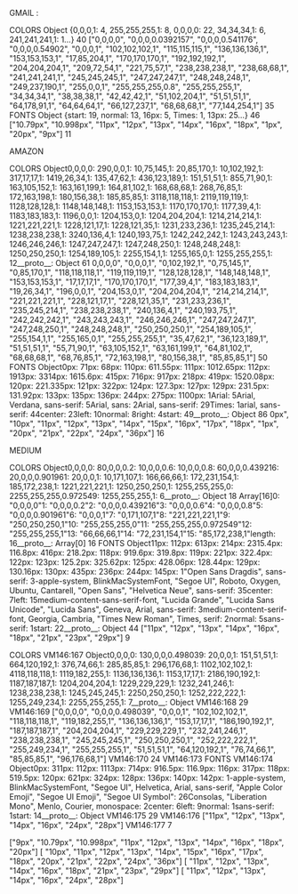 
GMAIL :

COLORS
Object {0,0,0,1: 4, 255,255,255,1: 8, 0,0,0,0: 22, 34,34,34,1: 6, 241,241,241,1: 1…}
40
["0,0,0,0", "0,0,0,0.0392157", "0,0,0,0.541176", "0,0,0,0.54902", "0,0,0,1", "102,102,102,1", "115,115,115,1", "136,136,136,1", "153,153,153,1", "17,85,204,1", "170,170,170,1", "192,192,192,1", "204,204,204,1", "209,72,54,1", "221,75,57,1", "238,238,238,1", "238,68,68,1", "241,241,241,1", "245,245,245,1", "247,247,247,1", "248,248,248,1", "249,237,190,1", "255,0,0,1", "255,255,255,0.8", "255,255,255,1", "34,34,34,1", "38,38,38,1", "42,42,42,1", "51,102,204,1", "51,51,51,1", "64,178,91,1", "64,64,64,1", "66,127,237,1", "68,68,68,1", "77,144,254,1"]
35
FONTS
Object {start: 19, normal: 13, 16px: 5, Times: 1, 13px: 25…}
46
["10.79px", "10.998px", "11px", "12px", "13px", "14px", "16px", "18px", "1px", "20px", "9px"]
11




AMAZON

COLORS
Object0,0,0,0: 290,0,0,1: 10,75,145,1: 20,85,170,1: 10,102,192,1: 317,17,17,1: 1419,26,34,1: 135,47,62,1: 436,123,189,1: 151,51,51,1: 855,71,90,1: 163,105,152,1: 163,161,199,1: 164,81,102,1: 168,68,68,1: 268,76,85,1: 172,163,198,1: 180,156,38,1: 185,85,85,1: 3118,118,118,1: 2119,119,119,1: 1128,128,128,1: 1148,148,148,1: 1153,153,153,1: 1170,170,170,1: 1177,39,4,1: 1183,183,183,1: 1196,0,0,1: 1204,153,0,1: 1204,204,204,1: 1214,214,214,1: 1221,221,221,1: 1228,121,17,1: 1228,121,35,1: 1231,233,236,1: 1235,245,214,1: 1238,238,238,1: 3240,136,4,1: 1240,193,75,1: 1242,242,242,1: 1243,243,243,1: 1246,246,246,1: 1247,247,247,1: 1247,248,250,1: 1248,248,248,1: 1250,250,250,1: 1254,189,105,1: 2255,154,1,1: 1255,165,0,1: 1255,255,255,1: 12__proto__: Object
61
0,0,0,0", "0,0,0,1", "0,102,192,1", "0,75,145,1", "0,85,170,1", "118,118,118,1", "119,119,119,1", "128,128,128,1", "148,148,148,1", "153,153,153,1", "17,17,17,1", "170,170,170,1", "177,39,4,1", "183,183,183,1", "19,26,34,1", "196,0,0,1", "204,153,0,1", "204,204,204,1", "214,214,214,1", "221,221,221,1", "228,121,17,1", "228,121,35,1", "231,233,236,1", "235,245,214,1", "238,238,238,1", "240,136,4,1", "240,193,75,1", "242,242,242,1", "243,243,243,1", "246,246,246,1", "247,247,247,1", "247,248,250,1", "248,248,248,1", "250,250,250,1", "254,189,105,1", "255,154,1,1", "255,165,0,1", "255,255,255,1", "35,47,62,1", "36,123,189,1", "51,51,51,1", "55,71,90,1", "63,105,152,1", "63,161,199,1", "64,81,102,1", "68,68,68,1", "68,76,85,1", "72,163,198,1", "80,156,38,1", "85,85,85,1"]
50
FONTS
Object0px: 71px: 68px: 110px: 611.55px: 111px: 1012.65px: 112px: 1913px: 3314px: 1615.6px: 415px: 716px: 917px: 218px: 419px: 1520.08px: 120px: 221.335px: 121px: 322px: 124px: 127.3px: 127px: 129px: 231.5px: 131.92px: 133px: 135px: 136px: 244px: 275px: 1100px: 1Arial: 5Arial, Verdana, sans-serif: 5Arial, sans: 2Arial, sans-serif: 29Times: 1arial, sans-serif: 44center: 23left: 10normal: 8right: 4start: 49__proto__: Object
86
0px", "10px", "11px", "12px", "13px", "14px", "15px", "16px", "17px", "18px", "1px", "20px", "21px", "22px", "24px", "36px"]
16





MEDIUM

COLORS
Object0,0,0,0: 80,0,0,0.2: 10,0,0,0.6: 10,0,0,0.8: 60,0,0,0.439216: 20,0,0,0.901961: 20,0,0,1: 10,171,107,1: 166,66,66,1: 172,231,154,1: 185,172,238,1: 1221,221,221,1: 1250,250,250,1: 1255,255,255,0: 2255,255,255,0.972549: 1255,255,255,1: 6__proto__: Object
18
Array[16]0: "0,0,0,0"1: "0,0,0,0.2"2: "0,0,0,0.439216"3: "0,0,0,0.6"4: "0,0,0,0.8"5: "0,0,0,0.901961"6: "0,0,0,1"7: "0,171,107,1"8: "221,221,221,1"9: "250,250,250,1"10: "255,255,255,0"11: "255,255,255,0.972549"12: "255,255,255,1"13: "66,66,66,1"14: "72,231,154,1"15: "85,172,238,1"length: 16__proto__: Array[0]
16
FONTS
Object11px: 112px: 613px: 214px: 2315.4px: 116.8px: 416px: 218.2px: 118px: 919.6px: 319.8px: 119px: 221px: 322.4px: 122px: 123px: 125.2px: 325.62px: 125px: 428.06px: 128.44px: 129px: 130.16px: 130px: 435px: 236px: 244px: 145px: 1"Open Sans Dragdis", sans-serif: 3-apple-system, BlinkMacSystemFont, "Segoe UI", Roboto, Oxygen, Ubuntu, Cantarell, "Open Sans", "Helvetica Neue", sans-serif: 35center: 7left: 15medium-content-sans-serif-font, "Lucida Grande", "Lucida Sans Unicode", "Lucida Sans", Geneva, Arial, sans-serif: 3medium-content-serif-font, Georgia, Cambria, "Times New Roman", Times, serif: 2normal: 5sans-serif: 1start: 22__proto__: Object
44
["11px", "12px", "13px", "14px", "16px", "18px", "21px", "23px", "29px"]
9





COLORS
VM146:167 Object0,0,0,0: 130,0,0,0.498039: 20,0,0,1: 151,51,51,1: 664,120,192,1: 376,74,66,1: 285,85,85,1: 296,176,68,1: 1102,102,102,1: 4118,118,118,1: 1119,182,255,1: 1136,136,136,1: 1153,17,17,1: 2186,190,192,1: 1187,187,187,1: 1204,204,204,1: 1229,229,229,1: 1232,241,246,1: 1238,238,238,1: 1245,245,245,1: 2250,250,250,1: 1252,222,222,1: 1255,249,234,1: 2255,255,255,1: 7__proto__: Object
VM146:168 29
VM146:169 ["0,0,0,0", "0,0,0,0.498039", "0,0,0,1", "102,102,102,1", "118,118,118,1", "119,182,255,1", "136,136,136,1", "153,17,17,1", "186,190,192,1", "187,187,187,1", "204,204,204,1", "229,229,229,1", "232,241,246,1", "238,238,238,1", "245,245,245,1", "250,250,250,1", "252,222,222,1", "255,249,234,1", "255,255,255,1", "51,51,51,1", "64,120,192,1", "76,74,66,1", "85,85,85,1", "96,176,68,1"]
VM146:170 24
VM146:173 FONTS
VM146:174 Object0px: 311px: 112px: 1113px: 714px: 916.5px: 116.9px: 116px: 317px: 118px: 519.5px: 120px: 621px: 324px: 128px: 136px: 140px: 142px: 1-apple-system, BlinkMacSystemFont, "Segoe UI", Helvetica, Arial, sans-serif, "Apple Color Emoji", "Segoe UI Emoji", "Segoe UI Symbol": 26Consolas, "Liberation Mono", Menlo, Courier, monospace: 2center: 6left: 9normal: 1sans-serif: 1start: 14__proto__: Object
VM146:175 29
VM146:176 ["11px", "12px", "13px", "14px", "16px", "24px", "28px"]
VM146:177 7








["9px", "10.79px", "10.998px", "11px", "12px", "13px", "14px", "16px", "18px", "20px"]
[       "10px",                "11px", "12px", "13px", "14px", "15px", "16px", "17px", "18px", "20px", "21px", "22px",         "24px",                    "36px"]
[                              "11px", "12px", "13px", "14px",         "16px",         "18px",         "21px",         "23px",                    "29px"]
[                              "11px", "12px", "13px", "14px",         "16px",                                                 "24px",     "28px"]




